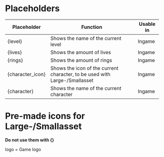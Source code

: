 # Placeholders
|Placeholder|Function|Usable in|
|--|--|--|
|{level}|Shows the name of the current level|Ingame|
|{lives}|Shows the amount of lives|Ingame|
|{rings}|Shows the amount of rings|Ingame|
|{character_icon}|Shows the icon of the current character, to be used with Large-/Smallasset|Ingame|
|{character}|Shows the name of the current character|Ingame|

# Pre-made icons for Large-/Smallasset
**Do not use them with {}**    

logo = Game logo